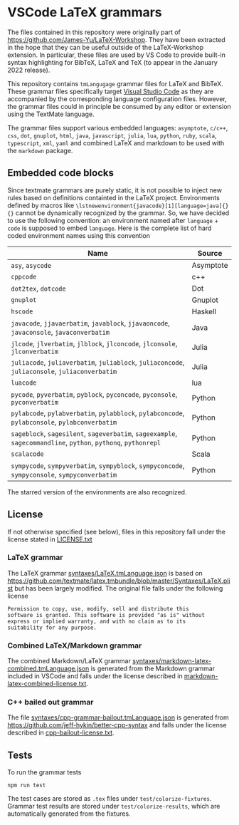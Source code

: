 # VSCode LaTeX grammars

The files contained in this repository were originally part of https://github.com/James-Yu/LaTeX-Workshop. They have been extracted in the hope that they can be useful outside of the LaTeX-Workshop extension. In particular, these files are used by VS Code to provide built-in syntax highlighting for BibTeX, LaTeX and TeX (to appear in the January 2022 release).

This repository contains `tmLangugage` grammar files for LaTeX and BibTeX. These grammar files specifically target [Visual Studio Code](https://github.com/Microsoft/vscode) as they are accompanied by the corresponding language configuration files. However, the grammar files could in principle be consumed by any editor or extension using the TextMate language.

The grammar files support various embedded languages: `asymptote`, `c/c++`, `css`, `dot`, `gnuplot`, `html`, `java`, `javascript`, `julia`, `lua`, `python`, `ruby`, `scala`, `typescript`, `xml`, `yaml` and combined LaTeX and markdown to be used with the `markdown` package.

## Embedded code blocks

Since textmate grammars are purely static, it is not possible to inject new rules based on definitions containted in the LaTeX project. Environments defined by macros like `\lstnewenvironment{javacode}[1][language=java]{}{}` cannot be dynamically recognized by the grammar. So, we have decided to use the following convention: an environment named after `language` + `code` is supposed to embed `language`. Here is the complete list of hard coded environment names using this convention


| Name                                                                                                           | Source    |
|----------------------------------------------------------------------------------------------------------------|-----------|
| `asy`, `asycode`                                                                                               | Asymptote |
| `cppcode`                                                                                                      | c++       |
| `dot2tex`, `dotcode`                                                                                           | Dot       |
| `gnuplot`                                                                                                      | Gnuplot   |
| `hscode`                                                                                                       | Haskell   |
| `javacode`, `jjavaerbatim`, `javablock`, `jjavaoncode`, `javaconsole`, `javaconverbatim`                       | Java      |
| `jlcode`, `jlverbatim`, `jlblock`, `jlconcode`, `jlconsole`, `jlconverbatim`                                   | Julia     |
| `juliacode`, `juliaverbatim`, `juliablock`, `juliaconcode`, `juliaconsole`, `juliaconverbatim`                 | Julia     |
| `luacode`                                                                                                      | lua       |
| `pycode`, `pyverbatim`, `pyblock`, `pyconcode`, `pyconsole`, `pyconverbatim`                                   | Python    |
| `pylabcode`, `pylabverbatim`, `pylabblock`, `pylabconcode`, `pylabconsole`, `pylabconverbatim`                 | Python    |
| `sageblock`, `sagesilent`, `sageverbatim`, `sageexample`, `sagecommandline`, `python`, `pythonq`, `pythonrepl` | Python    |
| `scalacode`                                                                                                    | Scala     |
| `sympycode`, `sympyverbatim`, `sympyblock`, `sympyconcode`, `sympyconsole`, `sympyconverbatim`                 | Python    |

The starred version of the environments are also recognized.

## License

If not otherwise specified (see below), files in this repository fall under the license stated in [LICENSE.txt](LICENSE.txt)

### LaTeX grammar

The LaTeX grammar [syntaxes/LaTeX.tmLanguage.json](syntaxes/LaTeX.tmLanguage.json) is based on https://github.com/textmate/latex.tmbundle/blob/master/Syntaxes/LaTeX.plist but has been largely modified. The original file falls under the following license

    Permission to copy, use, modify, sell and distribute this
    software is granted. This software is provided "as is" without
    express or implied warranty, and with no claim as to its
    suitability for any purpose.

### Combined LaTeX/Markdown grammar

The combined Markdown/LaTeX grammar [syntaxes/markdown-latex-combined.tmLanguage.json](syntaxes/markdown-latex-combined.tmLanguage.json) is generated from the Markdown grammar included in VSCode and falls under the license described in [markdown-latex-combined-license.txt](markdown-latex-combined-license.txt).

### C++ bailed out grammar

The file [syntaxes/cpp-grammar-bailout.tmLanguage.json](syntaxes/cpp-grammar-bailout.tmLanguage.json) is generated from https://github.com/jeff-hykin/better-cpp-syntax and falls under the license described in [cpp-bailout-license.txt](cpp-bailout-license.txt).

## Tests

To run the grammar tests

    npm run test

The test cases are stored as `.tex` files under `test/colorize-fixtures`. Grammar test results are stored under `test/colorize-results`, which are automatically generated from the fixtures.
